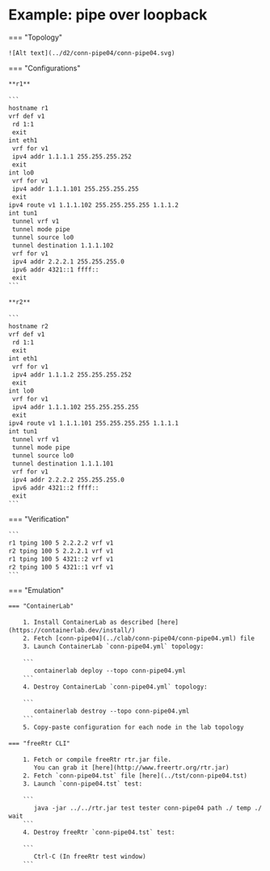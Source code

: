 # Example: pipe over loopback

=== "Topology"

    ![Alt text](../d2/conn-pipe04/conn-pipe04.svg)

=== "Configurations"

    **r1**

    ```
    hostname r1
    vrf def v1
     rd 1:1
     exit
    int eth1
     vrf for v1
     ipv4 addr 1.1.1.1 255.255.255.252
     exit
    int lo0
     vrf for v1
     ipv4 addr 1.1.1.101 255.255.255.255
     exit
    ipv4 route v1 1.1.1.102 255.255.255.255 1.1.1.2
    int tun1
     tunnel vrf v1
     tunnel mode pipe
     tunnel source lo0
     tunnel destination 1.1.1.102
     vrf for v1
     ipv4 addr 2.2.2.1 255.255.255.0
     ipv6 addr 4321::1 ffff::
     exit
    ```

    **r2**

    ```
    hostname r2
    vrf def v1
     rd 1:1
     exit
    int eth1
     vrf for v1
     ipv4 addr 1.1.1.2 255.255.255.252
     exit
    int lo0
     vrf for v1
     ipv4 addr 1.1.1.102 255.255.255.255
     exit
    ipv4 route v1 1.1.1.101 255.255.255.255 1.1.1.1
    int tun1
     tunnel vrf v1
     tunnel mode pipe
     tunnel source lo0
     tunnel destination 1.1.1.101
     vrf for v1
     ipv4 addr 2.2.2.2 255.255.255.0
     ipv6 addr 4321::2 ffff::
     exit
    ```

=== "Verification"

    ```
    r1 tping 100 5 2.2.2.2 vrf v1
    r2 tping 100 5 2.2.2.1 vrf v1
    r1 tping 100 5 4321::2 vrf v1
    r2 tping 100 5 4321::1 vrf v1
    ```

=== "Emulation"

    === "ContainerLab"

        1. Install ContainerLab as described [here](https://containerlab.dev/install/)  
        2. Fetch [conn-pipe04](../clab/conn-pipe04/conn-pipe04.yml) file  
        3. Launch ContainerLab `conn-pipe04.yml` topology:  

        ```
           containerlab deploy --topo conn-pipe04.yml  
        ```
        4. Destroy ContainerLab `conn-pipe04.yml` topology:  

        ```
           containerlab destroy --topo conn-pipe04.yml  
        ```
        5. Copy-paste configuration for each node in the lab topology

    === "freeRtr CLI"

        1. Fetch or compile freeRtr rtr.jar file.  
           You can grab it [here](http://www.freertr.org/rtr.jar)  
        2. Fetch `conn-pipe04.tst` file [here](../tst/conn-pipe04.tst)  
        3. Launch `conn-pipe04.tst` test:  

        ```
           java -jar ../../rtr.jar test tester conn-pipe04 path ./ temp ./ wait
        ```
        4. Destroy freeRtr `conn-pipe04.tst` test:  

        ```
           Ctrl-C (In freeRtr test window)
        ```

